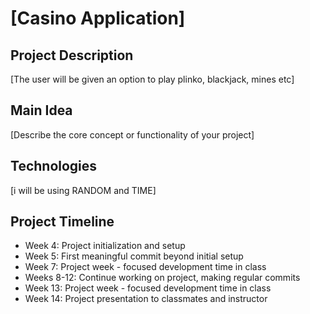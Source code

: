 # [Casino Application]

## Project Description
[The user will be given an option to play plinko, blackjack, mines etc]

## Main Idea
[Describe the core concept or functionality of your project]

## Technologies
[i will be using RANDOM and TIME]

## Project Timeline
- Week 4: Project initialization and setup
- Week 5: First meaningful commit beyond initial setup
- Week 7: Project week - focused development time in class
- Weeks 8-12: Continue working on project, making regular commits
- Week 13: Project week - focused development time in class
- Week 14: Project presentation to classmates and instructor